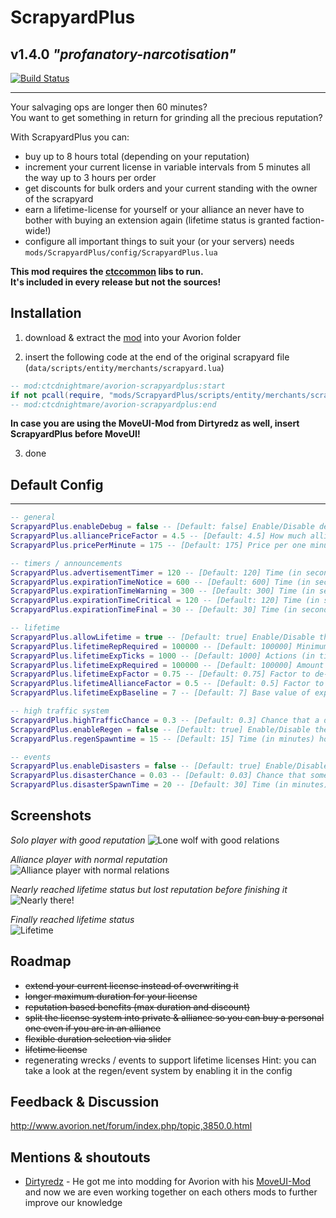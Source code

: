 # ScrapyardPlus 
## v1.4.0 *"profanatory-narcotisation"*

[![Build Status](https://travis-ci.org/ctcDNightmare/avorion-scrapyardplus.svg?branch=master)](https://travis-ci.org/ctcDNightmare/avorion-scrapyardplus)
___
Your salvaging ops are longer then 60 minutes?  
You want to get something in return for grinding all the precious reputation?  

With ScrapyardPlus you can:
* buy up to 8 hours total (depending on your reputation)
* increment your current license in variable intervals from 5 minutes all the way up to 3 hours per order
* get discounts for bulk orders and your current standing with the owner of the scrapyard
* earn a lifetime-license for yourself or your alliance an never have to bother with buying an extension again (lifetime status is granted faction-wide!)
* configure all important things to suit your (or your servers) needs
``mods/ScrapyardPlus/config/ScrapyardPlus.lua``

**This mod requires the [ctccommon](https://github.com/ctcDNightmare/avorion-ctccommon) libs to run.  
It's included in every release but not the sources!** 

## Installation
1. download & extract the [mod](https://github.com/ctcDNightmare/avorion-scrapyardplus/releases) into your Avorion folder

2. insert the following code at the end of the original scrapyard file (``data/scripts/entity/merchants/scrapyard.lua``)
```Lua
-- mod:ctcdnightmare/avorion-scrapyardplus:start
if not pcall(require, "mods/ScrapyardPlus/scripts/entity/merchants/scrapyard") then print("Failed to load ScrapyardPlus") end
-- mod:ctcdnightmare/avorion-scrapyardplus:end
```  
**In case you are using the MoveUI-Mod from Dirtyredz as well, insert ScrapyardPlus before MoveUI!**
 
3. done

## Default Config
___
```Lua
-- general
ScrapyardPlus.enableDebug = false -- [Default: false] Enable/Disable detailed log output
ScrapyardPlus.alliancePriceFactor = 4.5 -- [Default: 4.5] How much alliances have to pay more for a salvaging license
ScrapyardPlus.pricePerMinute = 175 -- [Default: 175] Price per one minute of salvaging

-- timers / announcements
ScrapyardPlus.advertisementTimer = 120 -- [Default: 120] Time (in seconds) when the scrapyard will spam the system with "get a license now"
ScrapyardPlus.expirationTimeNotice = 600 -- [Default: 600] Time (in seconds) at which the first reminder will be send to players/alliances about their license running out
ScrapyardPlus.expirationTimeWarning = 300 -- [Default: 300] Time (in seconds) at which the second reminder will be send to players/alliances about their license running out
ScrapyardPlus.expirationTimeCritical = 120 -- [Default: 120] Time (in seconds) at which the third reminder will be send to players/alliances about their license running out
ScrapyardPlus.expirationTimeFinal = 30 -- [Default: 30] Time (in seconds) at which the FINAL reminder will be send to players/alliances about their license running out

-- lifetime
ScrapyardPlus.allowLifetime = true -- [Default: true] Enable/Disable the ability to get lifetime salvaging licenses
ScrapyardPlus.lifetimeRepRequired = 100000 -- [Default: 100000] Minimum required reputation before you start to gather experience towards lifetime
ScrapyardPlus.lifetimeExpTicks = 1000 -- [Default: 1000] Actions (in ticks) after the player/alliance will get experience
ScrapyardPlus.lifetimeExpRequired = 100000 -- [Default: 100000] Amount of experience to unlock lifetime-license
ScrapyardPlus.lifetimeExpFactor = 0.75 -- [Default: 0.75] Factor to de-/increase the base experience calculation
ScrapyardPlus.lifetimeAllianceFactor = 0.5 -- [Default: 0.5] Factor to de-/increase the amount an alliance will get compared to a player
ScrapyardPlus.lifetimeExpBaseline = 7 -- [Default: 7] Base value of experience that's always granted

-- high traffic system
ScrapyardPlus.highTrafficChance = 0.3 -- [Default: 0.3] Chance that a discovered system is regenerative
ScrapyardPlus.enableRegen = false -- [Default: true] Enable/Disable the regeneration of wrecks inside a system
ScrapyardPlus.regenSpawntime = 15 -- [Default: 15] Time (in minutes) how often new event will start to spawn wrecks

-- events
ScrapyardPlus.enableDisasters = false -- [Default: true] Enable/Disable events from the (G)lobal (O)rganization of (D)isasters
ScrapyardPlus.disasterChance = 0.03 -- [Default: 0.03] Chance that something bad will happen
ScrapyardPlus.disasterSpawnTime = 20 -- [Default: 30] Time (in minutes) how often it's checked if bad things will happen
```

## Screenshots
*Solo player with good reputation*
![Lone wolf with good relations](https://i.imgur.com/hp9nsGU.jpg)  

*Alliance player with normal reputation*  
![Alliance player with normal relations](https://i.imgur.com/KU8JH3A.jpg)  

*Nearly reached lifetime status but lost reputation before finishing it*  
![Nearly there!](https://i.imgur.com/8amcRQZ.jpg)

*Finally reached lifetime status*  
![Lifetime](https://i.imgur.com/ZOsQhzt.jpg)

## Roadmap
- ~~extend your current license instead of overwriting it~~
- ~~longer maximum duration for your license~~
- ~~reputation based benefits (max duration and discount)~~
- ~~split the license system into private & alliance so you can buy a personal one even if you are in an alliance~~
- ~~flexible duration selection via slider~~
- ~~lifetime license~~
- regenerating wrecks / events to support lifetime licenses
Hint: you can take a look at the regen/event system by enabling it in the config


## Feedback & Discussion
http://www.avorion.net/forum/index.php/topic,3850.0.html

## Mentions & shoutouts
- [Dirtyredz](https://github.com/dirtyredz) - He got me into modding for Avorion with his [MoveUI-Mod](http://www.avorion.net/forum/index.php/topic,3834.0.html) and now we are even working together on each others mods to further improve our knowledge